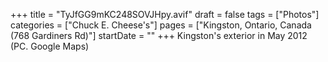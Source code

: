 +++
title = "TyJfGG9mKC248SOVJHpy.avif"
draft = false
tags = ["Photos"]
categories = ["Chuck E. Cheese's"]
pages = ["Kingston, Ontario, Canada (768 Gardiners Rd)"]
startDate = ""
+++
Kingston's exterior in May 2012 (PC. Google Maps)
